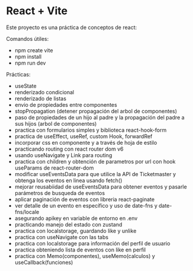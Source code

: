 # React + Vite

Este proyecto es una práctica de conceptos de react:

Comandos útiles:
- npm create vite
- npm install
- npm run dev

Prácticas:
- useState
- renderizado condicional
- renderizado de listas
- envio de propiedades entre componentes
- stopPropagation (detener propagación del arbol de componentes)
- paso de propiedades de un hijo al padre y la propagación del padre a sus hijos (arbol de componentes)
- practica con formularios simples y biblioteca react-hook-form
- practica de useEffect, useRef, custom Hook, forwardRef
- incorporar css en componente y a través de hoja de estilo
- practicando routing con react router dom v6
- usando useNavigate y Link para routing
- practica con children y obtención de parametros por url con hook useParams de react-router-dom
- modificar useEventsData para que utilice la API de Ticketmaster y obtenga los eventos en linea usando fetch()
- mejorar reusabiidad de useEventsData para obtener eventos y pasarle parámetros de busqueda de eventos
- aplicar paginación de eventos con libreria react-paginate
- ver detalle de un evento en específico y uso de date-fns y date-fns/locale
- asegurando apikey en variable de entorno en .env
- practicando manejo del estado con zustand
- practica con localstorage, guardando like y unlike
- practica con useNavigate con las tabs
- practica con localstorage para información del perfil de usuario
- practica obteniendo lista de eventos con like en perfil
- practica con Memo(componentes), useMemo(calculos) y useCallback(funciones)